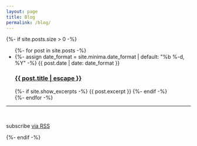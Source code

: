 ```yaml
---
layout: page
title: Blog 
permalink: /blog/
---
```


<!-- Blog Section -->
{%- if site.posts.size > 0 -%}
<!-- <h2 class="post-list-heading">{{ page.list_title | default: "Posts" }}</h2> -->

<!-- ## {{ page.list_title | default: "Posts" }} -->
<ul class="post-list">
    {%- for post in site.posts -%}
        <li>
        {%- assign date_format = site.minima.date_format | default: "%b %-d, %Y" -%}
        <span class="post-meta">{{ post.date | date: date_format }}</span>
        <h3>
            <a class="post-link" href="{{ post.url | relative_url }}">
            {{ post.title | escape }}
            </a>
        </h3>
        {%- if site.show_excerpts -%}
            {{ post.excerpt }}
        {%- endif -%}
        </li>
    {%- endfor -%}
</ul>

<hr/> <br/>

<p class="rss-subscribe">subscribe <a href="{{ "/feed.xml" | relative_url }}">via RSS</a></p>
{%- endif -%}